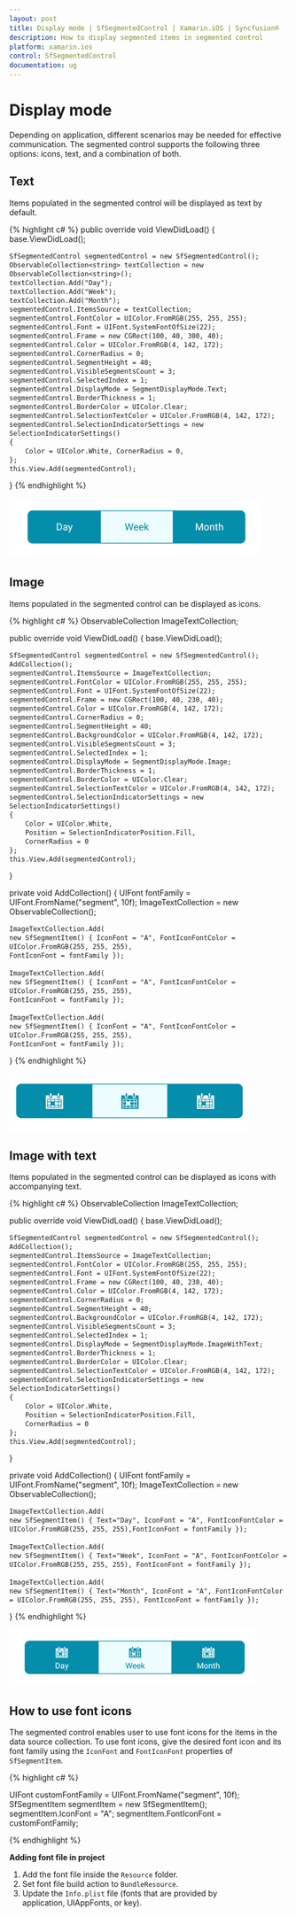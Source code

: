 ```yaml
---
layout: post
title: Display mode | SfSegmentedControl | Xamarin.iOS | Syncfusion®
description: How to display segmented items in segmented control
platform: xamarin.ios
control: SfSegmentedControl
documentation: ug
---
```


# Display mode

Depending on application, different scenarios may be needed for effective communication. The segmented control supports the following three options: icons, text, and a combination of both.

## Text

Items populated in the segmented control will be displayed as text by default.

{% highlight c# %}
public override void ViewDidLoad()
{
    base.ViewDidLoad();

    SfSegmentedControl segmentedControl = new SfSegmentedControl();
    ObservableCollection<string> textCollection = new ObservableCollection<string>();
    textCollection.Add("Day");
    textCollection.Add("Week");
    textCollection.Add("Month");
    segmentedControl.ItemsSource = textCollection;
    segmentedControl.FontColor = UIColor.FromRGB(255, 255, 255);
    segmentedControl.Font = UIFont.SystemFontOfSize(22);
    segmentedControl.Frame = new CGRect(100, 40, 300, 40);
    segmentedControl.Color = UIColor.FromRGB(4, 142, 172);
    segmentedControl.CornerRadius = 0;
    segmentedControl.SegmentHeight = 40;
    segmentedControl.VisibleSegmentsCount = 3;
    segmentedControl.SelectedIndex = 1;
    segmentedControl.DisplayMode = SegmentDisplayMode.Text;
    segmentedControl.BorderThickness = 1;
    segmentedControl.BorderColor = UIColor.Clear;
    segmentedControl.SelectionTextColor = UIColor.FromRGB(4, 142, 172);
    segmentedControl.SelectionIndicatorSettings = new SelectionIndicatorSettings()
    {
        Color = UIColor.White, CornerRadius = 0,
    };
    this.View.Add(segmentedControl);
}
{% endhighlight %}

![SegmentedControl Text in Xamarin.iOS](images/Display-mode/SegmentedControl_Text.png)

## Image 

Items populated in the segmented control can be displayed as icons.

{% highlight c# %}
ObservableCollection<SfSegmentItem> ImageTextCollection;

public override void ViewDidLoad()
{
    base.ViewDidLoad();

    SfSegmentedControl segmentedControl = new SfSegmentedControl();
    AddCollection();
    segmentedControl.ItemsSource = ImageTextCollection;
    segmentedControl.FontColor = UIColor.FromRGB(255, 255, 255);
    segmentedControl.Font = UIFont.SystemFontOfSize(22);
    segmentedControl.Frame = new CGRect(100, 40, 230, 40);
    segmentedControl.Color = UIColor.FromRGB(4, 142, 172);
    segmentedControl.CornerRadius = 0;
    segmentedControl.SegmentHeight = 40;
    segmentedControl.BackgroundColor = UIColor.FromRGB(4, 142, 172);
    segmentedControl.VisibleSegmentsCount = 3;
    segmentedControl.SelectedIndex = 1;
    segmentedControl.DisplayMode = SegmentDisplayMode.Image;
    segmentedControl.BorderThickness = 1;
    segmentedControl.BorderColor = UIColor.Clear;
    segmentedControl.SelectionTextColor = UIColor.FromRGB(4, 142, 172);
    segmentedControl.SelectionIndicatorSettings = new SelectionIndicatorSettings()
    {
        Color = UIColor.White,
        Position = SelectionIndicatorPosition.Fill,
        CornerRadius = 0
    };
    this.View.Add(segmentedControl);
}

private void AddCollection()
{
    UIFont fontFamily = UIFont.FromName("segment", 10f);
    ImageTextCollection = new ObservableCollection<SfSegmentItem>();

    ImageTextCollection.Add(
    new SfSegmentItem() { IconFont = "A", FontIconFontColor = UIColor.FromRGB(255, 255, 255),
    FontIconFont = fontFamily });

    ImageTextCollection.Add(
    new SfSegmentItem() { IconFont = "A", FontIconFontColor = UIColor.FromRGB(255, 255, 255),
    FontIconFont = fontFamily });

    ImageTextCollection.Add( 
    new SfSegmentItem() { IconFont = "A", FontIconFontColor = UIColor.FromRGB(255, 255, 255), 
    FontIconFont = fontFamily });
}
{% endhighlight %}

![SegmentedControl Image in Xamarin.iOS](images/Display-mode/SegmentedControl_Image.png)

## Image with text

Items populated in the segmented control can be displayed as icons with accompanying text.

{% highlight c# %}
ObservableCollection<SfSegmentItem> ImageTextCollection;

public override void ViewDidLoad()
{
    base.ViewDidLoad();

    SfSegmentedControl segmentedControl = new SfSegmentedControl();
    AddCollection();
    segmentedControl.ItemsSource = ImageTextCollection;
    segmentedControl.FontColor = UIColor.FromRGB(255, 255, 255);
    segmentedControl.Font = UIFont.SystemFontOfSize(22);
    segmentedControl.Frame = new CGRect(100, 40, 230, 40);
    segmentedControl.Color = UIColor.FromRGB(4, 142, 172);
    segmentedControl.CornerRadius = 0;
    segmentedControl.SegmentHeight = 40;
    segmentedControl.BackgroundColor = UIColor.FromRGB(4, 142, 172);
    segmentedControl.VisibleSegmentsCount = 3;
    segmentedControl.SelectedIndex = 1;
    segmentedControl.DisplayMode = SegmentDisplayMode.ImageWithText;
    segmentedControl.BorderThickness = 1;
    segmentedControl.BorderColor = UIColor.Clear;
    segmentedControl.SelectionTextColor = UIColor.FromRGB(4, 142, 172);
    segmentedControl.SelectionIndicatorSettings = new SelectionIndicatorSettings()
    {
        Color = UIColor.White,
        Position = SelectionIndicatorPosition.Fill,
        CornerRadius = 0
    };
    this.View.Add(segmentedControl);
}

private void AddCollection()
{
    UIFont fontFamily = UIFont.FromName("segment", 10f);
    ImageTextCollection = new ObservableCollection<SfSegmentItem>();

    ImageTextCollection.Add(
    new SfSegmentItem() { Text="Day", IconFont = "A", FontIconFontColor = UIColor.FromRGB(255, 255, 255),FontIconFont = fontFamily });

    ImageTextCollection.Add(
    new SfSegmentItem() { Text="Week", IconFont = "A", FontIconFontColor = UIColor.FromRGB(255, 255, 255), FontIconFont = fontFamily });

    ImageTextCollection.Add( 
    new SfSegmentItem() { Text="Month", IconFont = "A", FontIconFontColor = UIColor.FromRGB(255, 255, 255), FontIconFont = fontFamily });
}
{% endhighlight %}

![SegmentedControl ImageWithText in Xamarin.iOS](images/Display-mode/SegmentedControl_ImagewithText.png)

## How to use font icons

The segmented control enables user to use font icons for the items in the data source collection. To use font icons, give the desired font icon and its font family using the `IconFont` and `FontIconFont` properties of `SfSegmentItem`.

{% highlight c# %}

UIFont customFontFamily = UIFont.FromName("segment", 10f);
SfSegmentItem segmentItem = new SfSegmentItem();
segmentItem.IconFont = "A";
segmentItem.FontIconFont = customFontFamily;

{% endhighlight %}

**Adding font file in project**

1. Add the font file inside the `Resource` folder.
2. Set font file build action to `BundleResource`.
3. Update the `Info.plist` file (fonts that are provided by application, UIAppFonts, or key).
